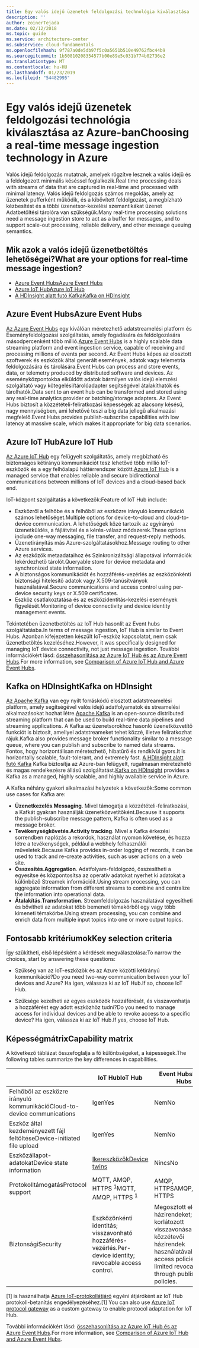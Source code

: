 ```yaml
---
title: Egy valós idejű üzenetek feldolgozási technológia kiválasztása
description: ''
author: zoinerTejada
ms.date: 02/12/2018
ms.topic: guide
ms.service: architecture-center
ms.subservice: cloud-fundamentals
ms.openlocfilehash: 9f787a0de5db97f5c0a5651b510e49762fbc44b9
ms.sourcegitcommit: 1b50810208354577b00e89e5c031b774b02736e2
ms.translationtype: MT
ms.contentlocale: hu-HU
ms.lasthandoff: 01/23/2019
ms.locfileid: "54482995"
---
```

# <a name="choosing-a-real-time-message-ingestion-technology-in-azure"></a><span data-ttu-id="1d1f0-102">Egy valós idejű üzenetek feldolgozási technológia kiválasztása az Azure-ban</span><span class="sxs-lookup"><span data-stu-id="1d1f0-102">Choosing a real-time message ingestion technology in Azure</span></span>

<span data-ttu-id="1d1f0-103">Valós idejű feldolgozás mutatnak, amelyek rögzítve lesznek a valós idejű és a feldolgozott minimális késéssel foglalkozik.</span><span class="sxs-lookup"><span data-stu-id="1d1f0-103">Real time processing deals with streams of data that are captured in real-time and processed with minimal latency.</span></span> <span data-ttu-id="1d1f0-104">Valós idejű feldolgozás számos megoldás, amely az üzenetek pufferként működik, és a kibővített feldolgozást, a megbízható kézbesítést és a többi üzenetsor-kezelési szemantikákat üzenet Adatbetöltési tárolóra van szükségük.</span><span class="sxs-lookup"><span data-stu-id="1d1f0-104">Many real-time processing solutions need a message ingestion store to act as a buffer for messages, and to support scale-out processing, reliable delivery, and other message queuing semantics.</span></span>

<!-- markdownlint-disable MD026 -->

## <a name="what-are-your-options-for-real-time-message-ingestion"></a><span data-ttu-id="1d1f0-105">Mik azok a valós idejű üzenetbetöltés lehetőségei?</span><span class="sxs-lookup"><span data-stu-id="1d1f0-105">What are your options for real-time message ingestion?</span></span>

<!-- markdownlint-enable MD026 -->

- [<span data-ttu-id="1d1f0-106">Azure Event Hubs</span><span class="sxs-lookup"><span data-stu-id="1d1f0-106">Azure Event Hubs</span></span>](/azure/event-hubs/)
- [<span data-ttu-id="1d1f0-107">Azure IoT Hub</span><span class="sxs-lookup"><span data-stu-id="1d1f0-107">Azure IoT Hub</span></span>](/azure/iot-hub/)
- [<span data-ttu-id="1d1f0-108">A HDInsight alatt futó Kafka</span><span class="sxs-lookup"><span data-stu-id="1d1f0-108">Kafka on HDInsight</span></span>](/azure/hdinsight/kafka/apache-kafka-get-started)

## <a name="azure-event-hubs"></a><span data-ttu-id="1d1f0-109">Azure Event Hubs</span><span class="sxs-lookup"><span data-stu-id="1d1f0-109">Azure Event Hubs</span></span>

<span data-ttu-id="1d1f0-110">[Az Azure Event Hubs](/azure/event-hubs/) egy kiválóan méretezhető adatstreamelési platform és Eseményfeldolgozási szolgáltatás, amely fogadására és feldolgozására másodpercenként több millió.</span><span class="sxs-lookup"><span data-stu-id="1d1f0-110">[Azure Event Hubs](/azure/event-hubs/) is a highly scalable data streaming platform and event ingestion service, capable of receiving and processing millions of events per second.</span></span> <span data-ttu-id="1d1f0-111">Az Event Hubs képes az elosztott szoftverek és eszközök által generált események, adatok vagy telemetria feldolgozására és tárolására.</span><span class="sxs-lookup"><span data-stu-id="1d1f0-111">Event Hubs can process and store events, data, or telemetry produced by distributed software and devices.</span></span> <span data-ttu-id="1d1f0-112">Az eseményközpontokba elküldött adatok bármilyen valós idejű elemzési szolgáltató vagy kötegelési/tárolóadapter segítségével átalakíthatók és tárolhatók.</span><span class="sxs-lookup"><span data-stu-id="1d1f0-112">Data sent to an event hub can be transformed and stored using any real-time analytics provider or batching/storage adapters.</span></span> <span data-ttu-id="1d1f0-113">Az Event Hubs biztosít a közzétételi-feliratkozási képességek az alacsony késésű, nagy mennyiségben, ami lehetővé teszi a big data jellegű alkalmazási megfelelő.</span><span class="sxs-lookup"><span data-stu-id="1d1f0-113">Event Hubs provides publish-subscribe capabilities with low latency at massive scale, which makes it appropriate for big data scenarios.</span></span>

## <a name="azure-iot-hub"></a><span data-ttu-id="1d1f0-114">Azure IoT Hub</span><span class="sxs-lookup"><span data-stu-id="1d1f0-114">Azure IoT Hub</span></span>

<span data-ttu-id="1d1f0-115">[Az Azure IoT Hub](/azure/iot-hub/) egy felügyelt szolgáltatás, amely megbízható és biztonságos kétirányú kommunikációt tesz lehetővé több millió IoT-eszközök és a egy felhőalapú háttérrendszer között.</span><span class="sxs-lookup"><span data-stu-id="1d1f0-115">[Azure IoT Hub](/azure/iot-hub/) is a managed service that enables reliable and secure bidirectional communications between millions of IoT devices and a cloud-based back end.</span></span>

<span data-ttu-id="1d1f0-116">IoT-központ szolgáltatás a következők:</span><span class="sxs-lookup"><span data-stu-id="1d1f0-116">Feature of IoT Hub include:</span></span>

- <span data-ttu-id="1d1f0-117">Eszközről a felhőbe és a felhőből az eszközre irányuló kommunikáció számos lehetőséget.</span><span class="sxs-lookup"><span data-stu-id="1d1f0-117">Multiple options for device-to-cloud and cloud-to-device communication.</span></span> <span data-ttu-id="1d1f0-118">A lehetőségek közé tartozik az egyirányú üzenetküldés, a fájlátvitel és a kérés-válasz módszerek.</span><span class="sxs-lookup"><span data-stu-id="1d1f0-118">These options include one-way messaging, file transfer, and request-reply methods.</span></span>
- <span data-ttu-id="1d1f0-119">Üzenetirányítás más Azure-szolgáltatásokhoz.</span><span class="sxs-lookup"><span data-stu-id="1d1f0-119">Message routing to other Azure services.</span></span>
- <span data-ttu-id="1d1f0-120">Az eszközök metaadataihoz és Szinkronizáltsági állapotával információk lekérdezhető tárolót.</span><span class="sxs-lookup"><span data-stu-id="1d1f0-120">Queryable store for device metadata and synchronized state information.</span></span>
- <span data-ttu-id="1d1f0-121">A biztonságos kommunikációt és hozzáférés-vezérlés az eszközönkénti biztonsági hitelesítő adatok vagy X.509-tanúsítványok használatával.</span><span class="sxs-lookup"><span data-stu-id="1d1f0-121">Secure communications and access control using per-device security keys or X.509 certificates.</span></span>
- <span data-ttu-id="1d1f0-122">Eszköz csatlakoztatása és az eszközidentitás-kezelési események figyelését.</span><span class="sxs-lookup"><span data-stu-id="1d1f0-122">Monitoring of device connectivity and device identity management events.</span></span>

<span data-ttu-id="1d1f0-123">Tekintetében üzenetbetöltés az IoT Hub hasonlít az Event hubs szolgáltatásba.</span><span class="sxs-lookup"><span data-stu-id="1d1f0-123">In terms of message ingestion, IoT Hub is similar to Event Hubs.</span></span> <span data-ttu-id="1d1f0-124">Azonban kifejezetten készült IoT-eszköz kapcsolatot, nem csak üzenetbetöltés kezeléséhez.</span><span class="sxs-lookup"><span data-stu-id="1d1f0-124">However, it was specifically designed for managing IoT device connectivity, not just message ingestion.</span></span> <span data-ttu-id="1d1f0-125">További információkért lásd: [összehasonlítása az Azure IoT Hub és az Azure Event Hubs](/azure/iot-hub/iot-hub-compare-event-hubs).</span><span class="sxs-lookup"><span data-stu-id="1d1f0-125">For more information, see [Comparison of Azure IoT Hub and Azure Event Hubs](/azure/iot-hub/iot-hub-compare-event-hubs).</span></span>

## <a name="kafka-on-hdinsight"></a><span data-ttu-id="1d1f0-126">Kafka on HDInsight</span><span class="sxs-lookup"><span data-stu-id="1d1f0-126">Kafka on HDInsight</span></span>

<span data-ttu-id="1d1f0-127">[Az Apache Kafka](https://kafka.apache.org/) van egy nyílt forráskódú elosztott adatstreamelési platform, amely segítségével valós idejű adatfolyamatok és streamelési alkalmazásokat hozhat létre.</span><span class="sxs-lookup"><span data-stu-id="1d1f0-127">[Apache Kafka](https://kafka.apache.org/) is an open-source distributed streaming platform that can be used to build real-time data pipelines and streaming applications.</span></span> <span data-ttu-id="1d1f0-128">A Kafka az üzenetsorokhoz hasonló üzenetközvetítő funkciót is biztosít, amellyel adatstreameket tehet közzé, illetve feliratkozhat rájuk.</span><span class="sxs-lookup"><span data-stu-id="1d1f0-128">Kafka also provides message broker functionality similar to a message queue, where you can publish and subscribe to named data streams.</span></span> <span data-ttu-id="1d1f0-129">Fontos, hogy horizontálisan méretezhető, hibatűrő és rendkívül gyors.</span><span class="sxs-lookup"><span data-stu-id="1d1f0-129">It is horizontally scalable, fault-tolerant, and extremely fast.</span></span> <span data-ttu-id="1d1f0-130">[A HDInsight alatt futó Kafka](/azure/hdinsight/kafka/apache-kafka-get-started) Kafka biztosítja az Azure-ban felügyelt, rugalmasan méretezhető és magas rendelkezésre állású szolgáltatást.</span><span class="sxs-lookup"><span data-stu-id="1d1f0-130">[Kafka on HDInsight](/azure/hdinsight/kafka/apache-kafka-get-started) provides a Kafka as a managed, highly scalable, and highly available service in Azure.</span></span>

<span data-ttu-id="1d1f0-131">A Kafka néhány gyakori alkalmazási helyzetek a következők:</span><span class="sxs-lookup"><span data-stu-id="1d1f0-131">Some common use cases for Kafka are:</span></span>

- <span data-ttu-id="1d1f0-132">**Üzenetkezelés**.</span><span class="sxs-lookup"><span data-stu-id="1d1f0-132">**Messaging**.</span></span> <span data-ttu-id="1d1f0-133">Mivel támogatja a közzétételi-feliratkozási, a Kafkát gyakran használják üzenetközvetítőként.</span><span class="sxs-lookup"><span data-stu-id="1d1f0-133">Because it supports the publish-subscribe message pattern, Kafka is often used as a message broker.</span></span>
- <span data-ttu-id="1d1f0-134">**Tevékenységkövetés**.</span><span class="sxs-lookup"><span data-stu-id="1d1f0-134">**Activity tracking**.</span></span> <span data-ttu-id="1d1f0-135">Mivel a Kafka érkezési sorrendben naplózás a rekordok, használat nyomon követése, és hozza létre a tevékenységek, például a webhely felhasználói műveletek.</span><span class="sxs-lookup"><span data-stu-id="1d1f0-135">Because Kafka provides in-order logging of records, it can be used to track and re-create activities, such as user actions on a web site.</span></span>
- <span data-ttu-id="1d1f0-136">**Összesítés**.</span><span class="sxs-lookup"><span data-stu-id="1d1f0-136">**Aggregation**.</span></span> <span data-ttu-id="1d1f0-137">Adatfolyam-feldolgozó, összesítheti a egyesítse és központosítsa az operatív adatokat nyerhet ki adatokat a különböző Streamek információit.</span><span class="sxs-lookup"><span data-stu-id="1d1f0-137">Using stream processing, you can aggregate information from different streams to combine and centralize the information into operational data.</span></span>
- <span data-ttu-id="1d1f0-138">**Átalakítás**.</span><span class="sxs-lookup"><span data-stu-id="1d1f0-138">**Transformation**.</span></span> <span data-ttu-id="1d1f0-139">Streamfeldolgozás használatával egyesítheti és bővítheti az adatokat több bemeneti témakörből egy vagy több kimeneti témakörbe.</span><span class="sxs-lookup"><span data-stu-id="1d1f0-139">Using stream processing, you can combine and enrich data from multiple input topics into one or more output topics.</span></span>

## <a name="key-selection-criteria"></a><span data-ttu-id="1d1f0-140">Fontosabb kritériumok</span><span class="sxs-lookup"><span data-stu-id="1d1f0-140">Key selection criteria</span></span>

<span data-ttu-id="1d1f0-141">Így szűkítheti, első lépésként a kérdések megválaszolása:</span><span class="sxs-lookup"><span data-stu-id="1d1f0-141">To narrow the choices, start by answering these questions:</span></span>

- <span data-ttu-id="1d1f0-142">Szükség van az IoT-eszközök és az Azure közötti kétirányú kommunikáció?</span><span class="sxs-lookup"><span data-stu-id="1d1f0-142">Do you need two-way communication between your IoT devices and Azure?</span></span> <span data-ttu-id="1d1f0-143">Ha igen, válassza ki az IoT Hub.</span><span class="sxs-lookup"><span data-stu-id="1d1f0-143">If so, choose IoT Hub.</span></span>

- <span data-ttu-id="1d1f0-144">Szüksége kezelheti az egyes eszközök hozzáférését, és visszavonhatja a hozzáférést egy adott eszközhöz tudni?</span><span class="sxs-lookup"><span data-stu-id="1d1f0-144">Do you need to manage access for individual devices and be able to revoke access to a specific device?</span></span> <span data-ttu-id="1d1f0-145">Ha igen, válassza ki az IoT Hub.</span><span class="sxs-lookup"><span data-stu-id="1d1f0-145">If yes, choose IoT Hub.</span></span>

## <a name="capability-matrix"></a><span data-ttu-id="1d1f0-146">Képességmátrix</span><span class="sxs-lookup"><span data-stu-id="1d1f0-146">Capability matrix</span></span>

<span data-ttu-id="1d1f0-147">A következő táblázat összefoglalja a fő különbségeket, a képességek.</span><span class="sxs-lookup"><span data-stu-id="1d1f0-147">The following tables summarize the key differences in capabilities.</span></span>

<!-- markdownlint-disable MD033 -->

| | <span data-ttu-id="1d1f0-148">IoT Hub</span><span class="sxs-lookup"><span data-stu-id="1d1f0-148">IoT Hub</span></span> | <span data-ttu-id="1d1f0-149">Event Hubs</span><span class="sxs-lookup"><span data-stu-id="1d1f0-149">Event Hubs</span></span> | <span data-ttu-id="1d1f0-150">Kafka on HDInsight</span><span class="sxs-lookup"><span data-stu-id="1d1f0-150">Kafka on HDInsight</span></span> |
| --- | --- | --- | --- |
| <span data-ttu-id="1d1f0-151">Felhőből az eszközre irányuló kommunikáció</span><span class="sxs-lookup"><span data-stu-id="1d1f0-151">Cloud-to-device communications</span></span> | <span data-ttu-id="1d1f0-152">Igen</span><span class="sxs-lookup"><span data-stu-id="1d1f0-152">Yes</span></span> | <span data-ttu-id="1d1f0-153">Nem</span><span class="sxs-lookup"><span data-stu-id="1d1f0-153">No</span></span> | <span data-ttu-id="1d1f0-154">Nincs</span><span class="sxs-lookup"><span data-stu-id="1d1f0-154">No</span></span> |
| <span data-ttu-id="1d1f0-155">Eszköz által kezdeményezett fájl feltöltése</span><span class="sxs-lookup"><span data-stu-id="1d1f0-155">Device-initiated file upload</span></span> | <span data-ttu-id="1d1f0-156">Igen</span><span class="sxs-lookup"><span data-stu-id="1d1f0-156">Yes</span></span> | <span data-ttu-id="1d1f0-157">Nem</span><span class="sxs-lookup"><span data-stu-id="1d1f0-157">No</span></span> | <span data-ttu-id="1d1f0-158">Nincs</span><span class="sxs-lookup"><span data-stu-id="1d1f0-158">No</span></span> |
| <span data-ttu-id="1d1f0-159">Eszközállapot-adatokat</span><span class="sxs-lookup"><span data-stu-id="1d1f0-159">Device state information</span></span> | [<span data-ttu-id="1d1f0-160">Ikereszközök</span><span class="sxs-lookup"><span data-stu-id="1d1f0-160">Device twins</span></span>](/azure/iot-hub/iot-hub-devguide-device-twins) | <span data-ttu-id="1d1f0-161">Nincs</span><span class="sxs-lookup"><span data-stu-id="1d1f0-161">No</span></span> | <span data-ttu-id="1d1f0-162">Nincs</span><span class="sxs-lookup"><span data-stu-id="1d1f0-162">No</span></span> |
| <span data-ttu-id="1d1f0-163">Protokolltámogatás</span><span class="sxs-lookup"><span data-stu-id="1d1f0-163">Protocol support</span></span> | <span data-ttu-id="1d1f0-164">MQTT, AMQP, HTTPS <sup>1</sup></span><span class="sxs-lookup"><span data-stu-id="1d1f0-164">MQTT, AMQP, HTTPS <sup>1</sup></span></span> | <span data-ttu-id="1d1f0-165">AMQP, HTTPS</span><span class="sxs-lookup"><span data-stu-id="1d1f0-165">AMQP, HTTPS</span></span> | [<span data-ttu-id="1d1f0-166">A Kafka-protokoll</span><span class="sxs-lookup"><span data-stu-id="1d1f0-166">Kafka Protocol</span></span>](https://cwiki.apache.org/confluence/display/KAFKA/A+Guide+To+The+Kafka+Protocol) |
| <span data-ttu-id="1d1f0-167">Biztonsági</span><span class="sxs-lookup"><span data-stu-id="1d1f0-167">Security</span></span> | <span data-ttu-id="1d1f0-168">Eszközönkénti identitás; visszavonható hozzáférés-vezérlés.</span><span class="sxs-lookup"><span data-stu-id="1d1f0-168">Per-device identity; revocable access control.</span></span> | <span data-ttu-id="1d1f0-169">Megosztott elérési házirendeket; korlátozott visszavonása a közzétevői házirendek használatával.</span><span class="sxs-lookup"><span data-stu-id="1d1f0-169">Shared access policies; limited revocation through publisher policies.</span></span> | <span data-ttu-id="1d1f0-170">Hitelesítés az SASL; moduláris engedélyezési; külső hitelesítés támogatott szolgáltatások integrációja.</span><span class="sxs-lookup"><span data-stu-id="1d1f0-170">Authentication using SASL; pluggable authorization; integration with external authentication services supported.</span></span> |

<!-- markdownlint-enable MD026 -->

<span data-ttu-id="1d1f0-171">[1] is használhatja [Azure IoT-protokollátjáró](/azure/iot-hub/iot-hub-protocol-gateway) egyéni átjáróként az IoT Hub protokoll-betanítás engedélyezéséhez.</span><span class="sxs-lookup"><span data-stu-id="1d1f0-171">[1] You can also use [Azure IoT protocol gateway](/azure/iot-hub/iot-hub-protocol-gateway) as a custom gateway to enable protocol adaptation for IoT Hub.</span></span>

<span data-ttu-id="1d1f0-172">További információkért lásd: [összehasonlítása az Azure IoT Hub és az Azure Event Hubs](/azure/iot-hub/iot-hub-compare-event-hubs).</span><span class="sxs-lookup"><span data-stu-id="1d1f0-172">For more information, see [Comparison of Azure IoT Hub and Azure Event Hubs](/azure/iot-hub/iot-hub-compare-event-hubs).</span></span>
